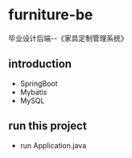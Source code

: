 # furniture-be
毕业设计后端--《家具定制管理系统》

## introduction 
* SpringBoot
* Mybatis 
* MySQL

## run this project
* run Application.java
